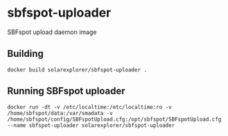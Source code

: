 # sbfspot-uploader
SBFspot upload daemon image

## Building
```
docker build solarexplorer/sbfspot-uploader .
```

## Running SBFspot uploader
```
docker run -dt -v /etc/localtime:/etc/localtime:ro -v /home/sbfspot/data:/var/smadata -v /home/sbfspot/config/SBFspotUpload.cfg:/opt/sbfspot/SBFspotUpload.cfg --name sbfspot-uploader solarexplorer/sbfspot-uploader
```
